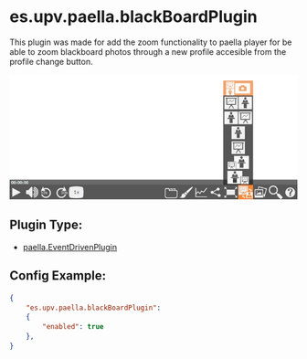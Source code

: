 ---
---

# es.upv.paella.blackBoardPlugin

This plugin was made for add the zoom functionality to paella player for be able to zoom blackboard photos through a new profile accesible from the profile change button.

![](images/blackBoardPlugin.jpg)


## Plugin Type:
- [paella.EventDrivenPlugin](../developer/plugin_types.md)

## Config Example:

```json
{
	"es.upv.paella.blackBoardPlugin": 
	{
		"enabled": true
	},
}
```

